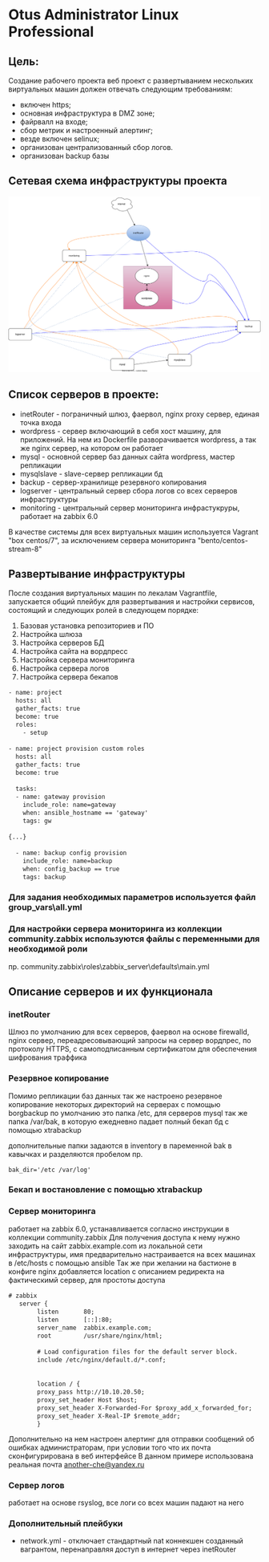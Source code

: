 # Otus Administrator Linux Professional


## Цель:
Создание рабочего проекта
веб проект с развертыванием нескольких виртуальных машин должен отвечать следующим требованиям:

* включен https;
* основная инфраструктура в DMZ зоне;
* файрвалл на входе;
* сбор метрик и настроенный алертинг;
* везде включен selinux;
* организован централизованный сбор логов.
* организован backup базы

## Сетевая схема инфраструктуры проекта

![map.svg](https://raw.githubusercontent.com/sudden-che/otus/d480fdf206b353d84a3b142c2f44022203b1204d/project/map.svg)
## Cписок серверов в проекте:

* inetRouter    - пограничный шлюз, фаервол, nginx proxy сервер, единая точка входа
* wordpress     - сервер включающий в себя хост машину, для приложений. На нем из Dockerfile разворачивается wordpress, а так же nginx сервер, на котором он работает
* mysql         - основной сервер баз данных сайта wordpress, мастер репликации
* mysqlslave    - slave-сервер репликации бд
* backup        - сервер-хранилище резервного копирования
* logserver     - центральный сервер сбора логов со всех серверов инфраструктуры
* monitoring    - центральный сервер мониторинга инфрастукруры, работает на zabbix 6.0

В качестве системы для всех виртуальных машин используется Vagrant "box centos/7", за исключением сервера мониторинга "bento/centos-stream-8"

## Развертывание инфраструктуры

После создания виртуальных машин по лекалам Vagrantfile, запускается общий плейбук для развертывания и настройки сервисов, состоящий и следующих ролей в следующем порядке:

1. Базовая установка репозиториев и ПО
2. Настройка шлюза 
3. Настройка серверов БД
4. Настройка сайта на вордпресс
5. Настройка сервера мониторинга
6. Настройка сервера логов
7. Настройка сервера бекапов

```
- name: project
  hosts: all
  gather_facts: true
  become: true
  roles:
    - setup

- name: project provision custom roles
  hosts: all
  gather_facts: true
  become: true

  tasks:
  - name: gateway provision
    include_role: name=gateway
    when: ansible_hostname == 'gateway'
    tags: gw

{...}

  - name: backup config provision
    include_role: name=backup
    when: config_backup == true
    tags: backup

```

### Для задания необходимых параметров используется файл group_vars\all.yml

### Для настройки сервера мониторинга из коллекции community.zabbix используются файлы с переменными для необходимой роли
пр. community.zabbix\roles\zabbix_server\defaults\main.yml

## Описание серверов и их функционала
### inetRouter
Шлюз по умолчанию для всех серверов, фаервол на основе firewalld, nginx сервер, переадресовывающий запросы на сервер вордпрес, по протоколу HTTPS, с самоподписанным сертификатом для обеспечения шифрования траффика


### Резервное копирование
Помимо репликации баз данных так же настроено резервное копирование некоторых директорий на серверах с помощью borgbackup
по умолчанию это папка /etc, для серверов mysql так же папка /var/bak, в которую ежедневно падает полный бекап бд с помощью xtrabackup

дополнительные папки задаются в inventory в паременной bak в кавычках и разделяются пробелом
пр.
``` 
bak_dir='/etc /var/log'
```
### Бекап и востановление с помощью xtrabackup


### Сервер мониторинга 
работает на zabbix 6.0, устанавливается согласно инструкции в коллекции community.zabbix
Для получения доступа к нему нужно заходить на сайт zabbix.example.com из локальной сети инфраструктуры, имя предварительно настраивается на всех машинах в /etc/hosts с помощью ansible
Так же при желании на бастионе в конфиге nginx добавляется location с описанием редиректа на фактическимй сервер, для простоты доступа

```
# zabbix
   server {
        listen       80;
        listen       [::]:80;
        server_name  zabbix.example.com;
        root         /usr/share/nginx/html;

        # Load configuration files for the default server block.
        include /etc/nginx/default.d/*.conf;


        location / {
        proxy_pass http://10.10.20.50;
        proxy_set_header Host $host;
        proxy_set_header X-Forwarded-For $proxy_add_x_forwarded_for;
        proxy_set_header X-Real-IP $remote_addr;
        }

```

Дополнительно на нем настроен алертинг для отправки сообщений об ошибках администраторам, при условии того что их почта сконфигурирована в веб интерфейсе
В данном примере использована реальная почта another-che@yandex.ru

### Сервер логов 
работает на основе rsyslog, все логи со всех машин падают на него


### Дополнительный плейбуки
* network.yml - отключает стандартный nat коннекшен созданный вагрантом, перенаправляя доступ в интернет через inetRouter